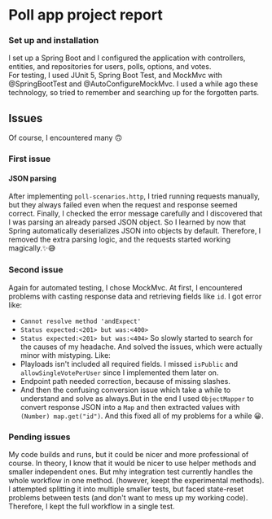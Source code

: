 # Poll app project report


### Set up and installation
I set up a Spring Boot and I configured the application with controllers, entities, and repositories for users, polls, options, and votes.  
For testing, I used JUnit 5, Spring Boot Test, and MockMvc with @SpringBootTest and @AutoConfigureMockMvc.
I used a while ago these technology, so tried to remember and searching up for the forgotten parts.

## Issues
Of course, I encountered many 🙃

### First issue
#### JSON parsing
After implementing `poll-scenarios.http`, I tried running requests manually, but they always failed even when the request and response seemed correct.
Finally, I checked the error message carefully and I discovered that I was parsing an already parsed JSON object. So I learned by now that Spring automatically deserializes JSON into objects by default.
Therefore, I removed the extra parsing logic, and the requests started working magically.✨😅

### Second issue
Again for automated testing, I chose MockMvc.
At first, I encountered problems with casting response data and retrieving fields like `id`.
I got error like:
- `Cannot resolve method 'andExpect'`
- `Status expected:<201> but was:<400>`
- `Status expected:<201> but was:<404>`
So slowly started to search for the causes of my headache. And solved the issues, which were actually minor with mistyping.
Like:
- Playloads isn't included all required fields. I missed `isPublic` and `allowSingleVotePerUser` since I implemented them later on.
- Endpoint path needed correction, because of missing slashes.
- And then the confusing conversion issue which take a while to understand and solve as always.But in the end I used `ObjectMapper` to convert response JSON into a `Map` and then extracted values with `(Number) map.get("id")`. And this fixed all of my problems for a while 😀. 

### Pending issues 
My code builds and runs, but it could be nicer and more professional of course. In theory, I know that it would be nicer to use helper methods and smaller independent ones. 
But mhy integration test currently handles the whole workflow in one method. (however, keept the experimental methods).
I attempted splitting it into multiple smaller tests, but faced state-reset problems between tests (and don't want to mess up my working code).
Therefore, I kept the full workflow in a single test. 

